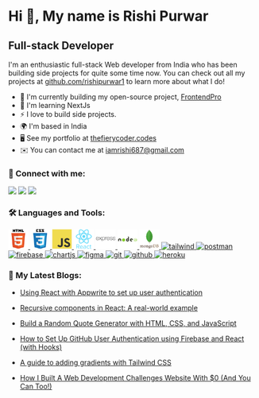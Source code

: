 Hi 👋, My name is Rishi Purwar
====================================================================================================================================

Full-stack Developer
--------------------

I'm an enthusiastic full-stack Web developer from India who has been building side projects for quite some time now. You can check out all my projects at [github.com/rishipurwar1](https://github.com/rishipurwar1) to learn more about what I do!

* 🚀  I'm currently building my open-source project, [FrontendPro](https://www.frontendpro.dev)
* 🧠  I'm learning NextJs
* ⚡  I love to build side projects.
* 🌍  I'm based in India
* 🖥️  See my portfolio at [thefierycoder.codes](http://thefierycoder.codes)
* ✉️  You can contact me at [iamrishi687@gmail.com](mailto:iamrishi687@gmail.com)

<h3 align="left">🤝 Connect with me:</h3>
<p align="left">
<a href="https://twitter.com/thefierycoder" target="_blank"><img width="40" src="https://cdn2.iconfinder.com/data/icons/social-media-2199/64/social_media_isometric_6-twitter-512.png" /></a>
<a href="https://linkedin.com/in/thefierycoder" target="_blank"><img width="40" src="https://cdn2.iconfinder.com/data/icons/social-media-2199/64/social_media_isometric_14-linkedin-512.png" /></a>
<a href="https://www.youtube.com/c/TheFieryCoder" target="_blank"><img width="40" src="https://i.imgur.com/Zm5LYS9.png" /></a>
</p>

<h3 align="left">🛠 Languages and Tools:</h3>
<p align="left">
<a href="https://www.w3.org/html/" target="_blank"> <img src="https://raw.githubusercontent.com/devicons/devicon/master/icons/html5/html5-original-wordmark.svg" alt="html5" width="40" height="40"/> </a>
  <a href="https://www.w3schools.com/css/" target="_blank"> <img src="https://raw.githubusercontent.com/devicons/devicon/master/icons/css3/css3-original-wordmark.svg" alt="css3" width="40" height="40"/> </a>
<a href="https://developer.mozilla.org/en-US/docs/Web/JavaScript" target="_blank"> <img src="https://raw.githubusercontent.com/devicons/devicon/master/icons/javascript/javascript-original.svg" alt="javascript" width="40" height="40"/> </a>
<a href="https://reactjs.org/" target="_blank"> <img src="https://raw.githubusercontent.com/devicons/devicon/master/icons/react/react-original-wordmark.svg" alt="react" width="40" height="40"/> </a>
<a href="https://expressjs.com" target="_blank"> <img src="https://raw.githubusercontent.com/devicons/devicon/master/icons/express/express-original-wordmark.svg" alt="express" width="40" height="40"/> </a>
<a href="https://nodejs.org" target="_blank"> <img src="https://raw.githubusercontent.com/devicons/devicon/master/icons/nodejs/nodejs-original-wordmark.svg" alt="nodejs" width="40" height="40"/> </a>
<a href="https://www.mongodb.com/" target="_blank"> <img src="https://raw.githubusercontent.com/devicons/devicon/master/icons/mongodb/mongodb-original-wordmark.svg" alt="mongodb" width="40" height="40"/> </a>
<a href="https://tailwindcss.com/" target="_blank"> <img src="https://www.vectorlogo.zone/logos/tailwindcss/tailwindcss-icon.svg" alt="tailwind" width="40" height="40"/> </a>
<a href="https://postman.com" target="_blank"> <img src="https://www.vectorlogo.zone/logos/getpostman/getpostman-icon.svg" alt="postman" width="40" height="40"/> </a>
<a href="https://firebase.google.com/" target="_blank"> <img src="https://www.vectorlogo.zone/logos/firebase/firebase-icon.svg" alt="firebase" width="40" height="40"/> </a>
<a href="https://www.chartjs.org" target="_blank"> <img src="https://www.chartjs.org/media/logo-title.svg" alt="chartjs" width="40" height="40"/> </a>  <a href="https://www.figma.com/" target="_blank"> <img src="https://www.vectorlogo.zone/logos/figma/figma-icon.svg" alt="figma" width="40" height="40"/> </a>  <a href="https://git-scm.com/" target="_blank"> <img src="https://www.vectorlogo.zone/logos/git-scm/git-scm-icon.svg" alt="git" width="40" height="40"/> </a> <a href="https://github.com/" target="_blank"> <img src="https://www.vectorlogo.zone/logos/github/github-icon.svg" alt="github" width="40" height="40"/> </a> <a href="https://heroku.com" target="_blank"> <img src="https://www.vectorlogo.zone/logos/heroku/heroku-icon.svg" alt="heroku" width="40" height="40"/> </a> </p>

<h3 align="left">📝 My Latest Blogs:</h3>

- [Using React with Appwrite to set up user authentication](https://blog.logrocket.com/using-react-appwrite-user-authentication/)

- [Recursive components in React: A real-world example](https://blog.logrocket.com/recursive-components-react-real-world-example/)

- [Build a Random Quote Generator with HTML, CSS, and JavaScript](https://blog.frontendpro.dev/build-a-random-quote-generator-with-html-css-and-javascript)
- [How to Set Up GitHub User Authentication using Firebase and React (with Hooks)](https://www.freecodecamp.org/news/github-user-authentication-using-firebase-and-reactjs-with-hooks/)
- [A guide to adding gradients with Tailwind CSS](https://blog.logrocket.com/guide-adding-gradients-tailwind-css/)
- [How I Built A Web Development Challenges Website With $0 (And You Can Too!)](https://blog.frontendpro.dev/how-i-built-a-web-development-challenges-website-with-dollar0-and-you-can-too)
